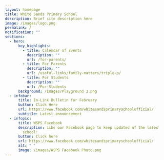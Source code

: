 ```yaml
---
layout: homepage
title: White Sands Primary School
description: Brief site description here
image: /images/logo.png
permalink: /
notification: ""
sections:
  - hero:
      key_highlights:
        - title: Calendar of Events
          description: ""
          url: /for-parents/
        - title: For Parents
          description: ""
          url: /useful-links/family-matters/triple-p/
        - title: For Students
          description: ""
          url: /For-Students
      background: /images/Playground 3.png
  - infobar:
      title: In-Link Bulletin for February
      button: Click Here
      url: https://www.facebook.com/whitesandsprimaryschoolofficial/
      subtitle: Latest announcement
  - infopic:
      title: WSPS Facebook
      description: Like our Facebook page to keep updated of the latest happenings in
        school!
      button: Click here
      url: https://www.facebook.com/whitesandsprimaryschoolofficial/
      alt: " "
      image: /images/WSPS Facebook Photo.png
---
```

